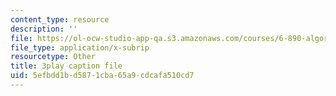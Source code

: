 ```yaml
---
content_type: resource
description: ''
file: https://ol-ocw-studio-app-qa.s3.amazonaws.com/courses/6-890-algorithmic-lower-bounds-fun-with-hardness-proofs-fall-2014/5efbdd1bd5871cba65a9cdcafa510cd7_ziViLYrf1Ak.srt
file_type: application/x-subrip
resourcetype: Other
title: 3play caption file
uid: 5efbdd1b-d587-1cba-65a9-cdcafa510cd7
---
```

